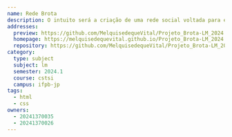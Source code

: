 ```yaml
---
name: Rede Brota
description: O intuito será a criação de uma rede social voltada para entusiastas em plantas. Você poderá obter informações para o cuidado e manuseio adequado destas, contando com informações tais como iluminação, rega, tipo de solo, etc.
addresses:
  preview: https://github.com/MelquisedequeVital/Projeto_Brota-LM_2024.1/main/preview.png
  homepage: https://melquisedequevital.github.io/Projeto_Brota-LM_2024.1/
  repository: https://github.com/MelquisedequeVital/Projeto_Brota-LM_2024.1
category:
  type: subject
  subject: lm
  semester: 2024.1
  course: cstsi
  campus: ifpb-jp
tags:
  - html
  - css
owners:
  - 20241370035
  - 20241370026
---
```

